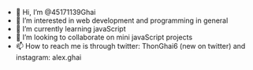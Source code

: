 - 👋 Hi, I’m @45171139Ghai
- 👀 I’m interested in web development and programming in general
- 🌱 I’m currently learning javaScript
- 💞️ I’m looking to collaborate on mini javaScript projects
- 📫 How to reach me is through twitter: ThonGhai6 (new on twitter) and instagram: alex.ghai

<!---
45171139Ghai/45171139Ghai is a ✨ special ✨ repository because its `README.md` (this file) appears on your GitHub profile.
You can click the Preview link to take a look at your changes.
--->
